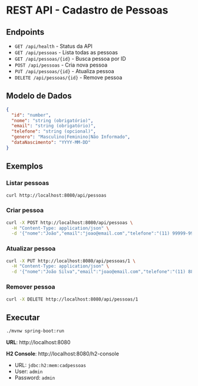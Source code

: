 # REST API - Cadastro de Pessoas

## Endpoints

- `GET /api/health` - Status da API
- `GET /api/pessoas` - Lista todas as pessoas
- `GET /api/pessoas/{id}` - Busca pessoa por ID
- `POST /api/pessoas` - Cria nova pessoa
- `PUT /api/pessoas/{id}` - Atualiza pessoa
- `DELETE /api/pessoas/{id}` - Remove pessoa

## Modelo de Dados

```json
{
  "id": "number",
  "nome": "string (obrigatório)",
  "email": "string (obrigatório)",
  "telefone": "string (opcional)",
  "genero": "Masculino|Feminino|Não Informado",
  "dataNascimento": "YYYY-MM-DD"
}
```

## Exemplos

### Listar pessoas

```bash
curl http://localhost:8080/api/pessoas
```

### Criar pessoa

```bash
curl -X POST http://localhost:8080/api/pessoas \
  -H "Content-Type: application/json" \
  -d '{"nome":"João","email":"joao@email.com","telefone":"(11) 99999-9999","genero":"Masculino","dataNascimento":"1990-01-01"}'
```

### Atualizar pessoa

```bash
curl -X PUT http://localhost:8080/api/pessoas/1 \
  -H "Content-Type: application/json" \
  -d '{"nome":"João Silva","email":"joao@email.com","telefone":"(11) 88888-8888","genero":"Masculino","dataNascimento":"1990-01-01"}'
```

### Remover pessoa

```bash
curl -X DELETE http://localhost:8080/api/pessoas/1
```

## Executar

```bash
./mvnw spring-boot:run
```

**URL**: http://localhost:8080

**H2 Console**: http://localhost:8080/h2-console

- URL: `jdbc:h2:mem:cadpessoas`
- User: `admin`
- Password: `admin`
